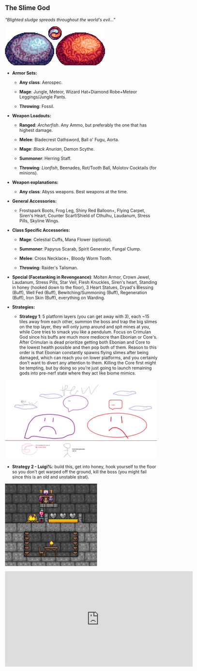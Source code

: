 ## The Slime God

*"Blighted sludge spreads throughout the world's evil…"*

![image alt text](../public/BMbpD6rCZ1qoniF20u7H2A_img_22.png)

* **Armor Sets:**

    * **Any class**: Aerospec.

    * **Mage**: Jungle, Meteor, Wizard Hat+Diamond Robe+Meteor Leggings/Jungle Pants.

    * **Throwing**: Fossil.

* **Weapon Loadouts:**

    * **Ranged**: *Archerfish*. Any Ammo, but preferably the one that has highest damage.

    * **Melee**: Bladecrest Oathsword, Ball o' Fugu, Aorta.

    * **Mage**: *Black Anurian*, Demon Scythe.

    * **Summoner**: Herring Staff.

    * **Throwing**: *Lionfish*, Beenades, Rot/Tooth Ball, Molotov Cocktails (for minions).

* **Weapon explanations:**

    * **Any class**: Abyss weapons. Best weapons at the time.

* **General Accessories:**

    * Frostspark Boots, Frog Leg, Shiny Red Balloon+, Flying Carpet, Siren's Heart, Counter Scarf/Shield of Cthulhu, Laudanum, Stress Pills, Skyline Wings.

* **Class Specific Accessories:**

    * **Mage**: Celestial Cuffs, Mana Flower (optional).

    * **Summoner**: Papyrus Scarab, Spirit Generator, Fungal Clump.

    * **Melee**: Cross Necklace+, Bloody Worm Tooth.

    * **Throwing**: Raider's Talisman.

* **Special (Facetanking in Revengeance)**: Molten Armor, Crown Jewel, Laudanum, Stress Pills, Star Veil, Flesh Knuckles, Siren's heart, Standing in honey (hooked down to the floor), 3 Heart Statues, Dryad's Blessing (Buff), Well Fed (Buff), Bewitching/Summoning (Buff), Regeneration (Buff), Iron Skin (Buff), everything on Warding.

* **Strategies:**

   * **Strategy 1**: 5 platform layers (you can get away with 3), each ~15 tiles away from each other, summon the boss and trap the big slimes on the top layer, they will only jump around and spit mines at you, while Core tries to smack you like a pendulum. Focus on Crimulan God since his buffs are much more mediocre than Ebonian or Core's. After Crimulan is dead prioritize getting both Ebonian and Core to the lowest health possible and then pop both of them. Reason to this order is that Ebonian constantly spawns flying slimes after being damaged, which can reach you on lower platforms, and you certainly don’t want to divert any attention to them. Killing the Core first might be tempting, but by doing so you’re just going to launch remaining gods into pre-nerf state where they act like biome mimics.

![image alt text](../public/BMbpD6rCZ1qoniF20u7H2A_img_23.png)

   * **Strategy 2 - Luigi%**: build this, get into honey, hook yourself to the floor so you don't get warped off the ground, kill the boss (you might fail since this is an old and unstable strat).
 
![image alt text](../public/Cheeser.png)

<div align="center"><iframe width="620" height="315" src="https://www.youtube.com/embed/KwXsfvW29eU" frameborder="0" allowfullscreen></iframe></div>
